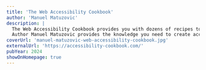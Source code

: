 ```yaml
---
title: 'The Web Accessibility Cookbook'
author: 'Manuel Matuzovic'
description: |
  The Web Accessibility Cookbook provides you with dozens of recipes to help you build common components on the web, such as navigations, forms, filters, tables, and dialogs, in an accessible manner. Each recipe not only explains how to build things but also why.
  Author Manuel Matuzovic provides the knowledge you need to create accessible web pages, patterns, and components and address your users' varying needs, abilities, and preferences.
coverUrl: 'manuel-matuzovic-web-accessibility-cookbook.jpg'
externalUrl: 'https://accessibility-cookbook.com/'
pubYear: 2024
showOnHomepage: true
---
```

